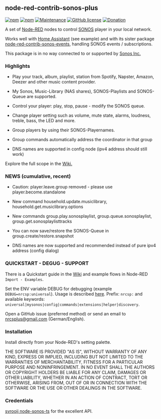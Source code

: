 ## node-red-contrib-sonos-plus

[![npm](https://img.shields.io/npm/dt/node-red-contrib-sonos-plus.svg)](https://www.npmjs.com/package/node-red-contrib-sonos-plus)
[![npm](https://img.shields.io/npm/v/node-red-contrib-sonos-plus.svg)](https://www.npmjs.com/package/node-red-contrib-sonos-plus)
[![Maintenance](https://img.shields.io/badge/Maintained%3F-yes-green.svg)](https://GitHub.com/Naereen/StrapDown.js/graphs/commit-activity)
[![GitHub license](https://img.shields.io/badge/license-MIT-blue.svg)](https://raw.githubusercontent.com/hklages/node-red-contrib-sonos-plus/master/LICENSE)
[![Donation](https://img.shields.io/badge/donation-cappuccino-orange)](https://www.buymeacoffee.com/hklages)

A set of [Node-RED](https://nodered.org/) nodes to control [SONOS](https://www.sonos.com/) player in your local network.

Works well with [Home Assistant](https://www.home-assistant.io/) (see example) and with its sister package [node-red-contrib-sonos-events](https://www.npmjs.com/package/node-red-contrib-sonos-events), handling SONOS events / subscriptions.

This package is in no way connected to or supported by [Sonos Inc.](https://www.sonos.com/de-de/impressum)

### Highlights

- Play your track, album, playlist, station from Spotify, Napster, Amazon, Deezer and other music content provider.

- My Sonos, Music-Library (NAS shares), SONOS-Playlists and SONOS-Queue are supported.

- Control your player: play, stop, pause - modify the SONOS queue.

- Change player setting such as volume, mute state, alarms, loudness, treble, bass, the LED and more.

- Group players by using their SONOS-Playernames.

- Group commands automatically address the coordinator in that group

- DNS names are supported in config node (ipv4 address should still work)

Explore the full scope in the [Wiki.](https://github.com/hklages/node-red-contrib-sonos-plus/wiki)

### NEWS (cumulative, recent)

- Caution: player.leave.group removed - please use player.become.standalone

- New command household.update.musiclibrary, household.get.musiclibrary.options

- New commands group.play.sonosplaylist, group.queue.sonosplaylist, group.get.sonosplaylisttracks

- You can now save/restore the SONOS-Queue in group.create/restore.snapshot

- DNS names are now supported and recommended instead of pure ipv4 address (config dialog)

### QUICKSTART - DEGUG - SUPPORT

There is a Quickstart guide in the [Wiki](https://github.com/hklages/node-red-contrib-sonos-plus/wiki#quickstart) and example flows in Node-RED `Import - Examples`.

Set the ENV variable DEBUG for debugging (example `DEBUG=nrcsp:universal`). Usage is described [here](https://www.npmjs.com/package/debug). Prefix: `nrcsp:` and available keywords: `universal|mysonos|config|commands|extensions|helper|discovery`.

Open a GitHub issue (preferred method) or send an email to nrcsplus@gmail.com (German/English).

### Installation

Install directly from your Node-RED's setting palette.

THE SOFTWARE IS PROVIDED "AS IS", WITHOUT WARRANTY OF ANY KIND, EXPRESS OR IMPLIED, INCLUDING BUT NOT LIMITED TO THE WARRANTIES OF MERCHANTABILITY, FITNESS FOR A PARTICULAR PURPOSE AND NONINFRINGEMENT. IN NO EVENT SHALL THE AUTHORS OR COPYRIGHT HOLDERS BE LIABLE FOR ANY CLAIM, DAMAGES OR OTHER LIABILITY, WHETHER IN AN ACTION OF CONTRACT, TORT OR OTHERWISE, ARISING FROM, OUT OF OR IN CONNECTION WITH THE SOFTWARE OR THE USE OR OTHER DEALINGS IN THE SOFTWARE.

### Credentials

[svrooij node-sonos-ts](https://www.npmjs.com/package/@svrooij/sonos) for the excellent API.
